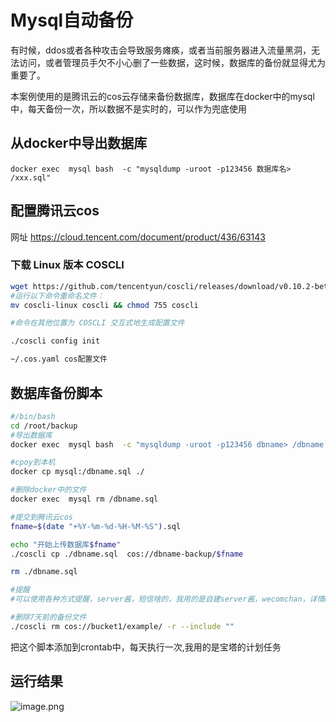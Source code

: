# Mysql自动备份


有时候，ddos或者各种攻击会导致服务瘫痪，或者当前服务器进入流量黑洞，无法访问，或者管理员手欠不小心删了一些数据，这时候，数据库的备份就显得尤为重要了。

本案例使用的是腾讯云的cos云存储来备份数据库，数据库在docker中的mysql中，每天备份一次，所以数据不是实时的，可以作为兜底使用

## 从docker中导出数据库
`docker exec  mysql bash  -c "mysqldump -uroot -p123456 数据库名> /xxx.sql"`


## 配置腾讯云cos
网址 https://cloud.tencent.com/document/product/436/63143

### 下载 Linux 版本 COSCLI
```sh
wget https://github.com/tencentyun/coscli/releases/download/v0.10.2-beta/coscli-linux
#运行以下命令重命名文件：
mv coscli-linux coscli && chmod 755 coscli

#命令在其他位置为 COSCLI 交互式地生成配置文件

./coscli config init

~/.cos.yaml cos配置文件
```

## 数据库备份脚本
```sh
#/bin/bash
cd /root/backup
#导出数据库
docker exec  mysql bash  -c "mysqldump -uroot -p123456 dbname> /dbname.sql"

#cpoy到本机
docker cp mysql:/dbname.sql ./

#删除docker中的文件
docker exec  mysql rm /dbname.sql

#提交到腾讯云cos
fname=$(date "+%Y-%m-%d-%H-%M-%S").sql

echo "开始上传数据库$fname"
./coscli cp ./dbname.sql  cos://dbname-backup/$fname

rm ./dbname.sql

#提醒
#可以使用各种方式提醒，server酱，短信啥的，我用的是自建server酱，wecomchan，详情bing

#删除7天前的备份文件
./coscli rm cos://bucket1/example/ -r --include ""
```
把这个脚本添加到crontab中，每天执行一次,我用的是宝塔的计划任务

## 运行结果
![image.png](https://tva1.sinaimg.cn/large/0077qBLugy1gz53vcbg9dj31ik0ra49v.jpg)

